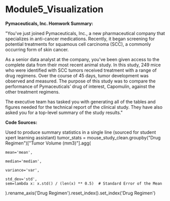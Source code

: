 # Module5_Visualization

**Pymaceuticals, Inc. Homwork Summary:**

"You've just joined Pymaceuticals, Inc., a new pharmaceutical company that specializes in anti-cancer medications. Recently, it began screening for potential treatments for squamous cell carcinoma (SCC), a commonly occurring form of skin cancer.

As a senior data analyst at the company, you've been given access to the complete data from their most recent animal study. In this study, 249 mice who were identified with SCC tumors received treatment with a range of drug regimens. Over the course of 45 days, tumor development was observed and measured. The purpose of this study was to compare the performance of Pymaceuticals’ drug of interest, Capomulin, against the other treatment regimens.

The executive team has tasked you with generating all of the tables and figures needed for the technical report of the clinical study. They have also asked you for a top-level summary of the study results."


**Code Sources:**

Used to produce summary statistics in a single line (sourced for student xpert learning assistant)
tumor_stats = mouse_study_clean.groupby("Drug Regimen")["Tumor Volume (mm3)"].agg(
    
    mean='mean',
   
    median='median',
    
    variance='var',
    
    std_dev='std',
    sem=lambda x: x.std() / (len(x) ** 0.5)  # Standard Error of the Mean

).rename_axis('Drug Regimen').reset_index().set_index('Drug Regimen')


  
